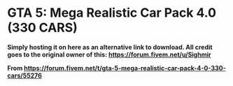 # GTA 5: Mega Realistic Car Pack 4.0 (330 CARS)

**Simply hosting it on here as an alternative link to download. All credit goes to the original owner of this: https://forum.fivem.net/u/Sighmir**

**From https://forum.fivem.net/t/gta-5-mega-realistic-car-pack-4-0-330-cars/55276**
